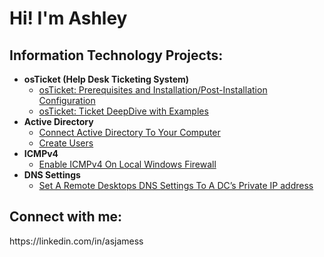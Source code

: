 <h1>Hi! I'm Ashley

<h2>Information Technology Projects:</h2>

- <b>osTicket (Help Desk Ticketing System)</b>
  - [osTicket: Prerequisites and Installation/Post-Installation Configuration](https://github.com/analystaj/osticket-prereqs)
  - [osTicket: Ticket DeepDive with Examples](https://github.com/analystaj/ticket-deepdive)
- <b>Active Directory</b>
  - [Connect Active Directory To Your Computer](https://github.com/AnalystAJ/ActiveDirectory)
  - [Create Users](https://github.com/AnalystAJ/ADusers)
- <b>ICMPv4</b>
  - [Enable ICMPv4 On Local Windows Firewall](https://github.com/AnalystAJ/ICMPv4)
- <b>DNS Settings</b>
  - [Set A Remote Desktops DNS Settings To A DC’s Private IP address](https://github.com/AnalystAJ/private)
  
  
  
<h2>Connect with me:</h2>
https://linkedin.com/in/asjamess

